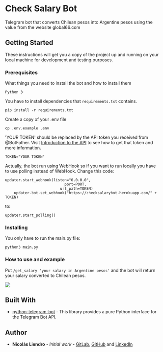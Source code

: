 # Check Salary Bot

Telegram bot that converts Chilean pesos into Argentine pesos using the value from the website global66.com 

## Getting Started

These instructions will get you a copy of the project up and running on your local machine for development and testing purposes.

### Prerequisites

What things you need to install the bot and how to install them

```
Python 3
```

You have to install dependencies that ```requirements.txt``` contains.

```
pip install -r requirements.txt
```

Create a copy of your .env file

```
cp .env.example .env
```
'YOUR TOKEN' should be replaced by the API token you received from @BotFather. Visit [Introduction to the API](https://github.com/python-telegram-bot/python-telegram-bot/wiki/Introduction-to-the-API) to see how to get that token and more information.
```
TOKEN="YOUR TOKEN"  
```

Actually, the bot run using WebHook so if you want to run locally you have to use polling instead of WebHook. Change this code:
```
updater.start_webhook(listen="0.0.0.0",
                           port=PORT,
                         url_path=TOKEN)
    updater.bot.set_webhook("https://checksalarybot.herokuapp.com/" + TOKEN)
```
to:
```
updater.start_polling()
```

### Installing

You only have to run the main.py file:

```
python3 main.py
```
### How to use and example

Put ```/get_salary 'your salary in Argentine pesos'``` and the bot will return your salary converted to Chilean pesos.

<img src="https://i.imgur.com/PxbYFdo.png"/>

## Built With

- [python-telegram-bot](https://github.com/python-telegram-bot/python-telegram-bot) - This library provides a pure Python interface for the Telegram Bot API.

## Author

- **Nicolás Liendro** - _Initial work_ - [GitLab](https://gitlab.com/NicoLiendro14),
  [GitHub](https://github.com/NicoLiendro14) and
  [LinkedIn](https://www.linkedin.com/in/nicol%C3%A1s-liendro-00248a178/)
